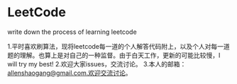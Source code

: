 # LeetCode
write down the process of learning leetcode

1.平时喜欢刷算法，现将leetcode每一道的个人解答代码附上，以及个人对每一道题的理解。也算上是对自己的一种监督。由于白天工作，更新的可能比较慢，I will try my best!
2.欢迎大家issues，交流讨论。
3.本人的邮箱：allenshaogang@gmail.com.欢迎交流讨论。
